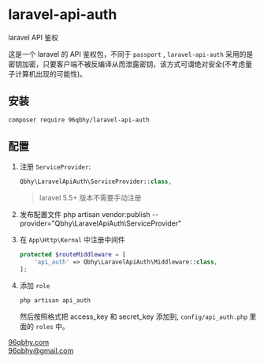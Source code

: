 # laravel-api-auth
laravel API 鉴权

这是一个 laravel 的 API 鉴权包，不同于 `passport` , `laravel-api-auth` 采用的是密钥加密，只要客户端不被反编译从而泄露密钥，该方式可谓绝对安全(不考虑量子计算机出现的可能性)。

## 安装  
```bash
composer require 96qbhy/laravel-api-auth
```

## 配置
1. 注册 `ServiceProvider`: 
    ```php
    Qbhy\LaravelApiAuth\ServiceProvider::class,
    ```
    > laravel 5.5+ 版本不需要手动注册

2. 发布配置文件
    php artisan vendor:publish --provider="Qbhy\LaravelApiAuth\ServiceProvider"

3. 在 `App\Http\Kernal` 中注册中间件 
    ```php
    protected $routeMiddleware = [
        'api_auth' => Qbhy\LaravelApiAuth\Middleware::class,
    ];
    ```
    
4. 添加 `role` 
    ```php
    php artisan api_auth
    ```
    然后按照格式把 access_key 和 secret_key 添加到, `config/api_auth.php` 里面的 `roles` 中。

[96qbhy.com](https://96qbhy.com)  
96qbhy@gmail.com
